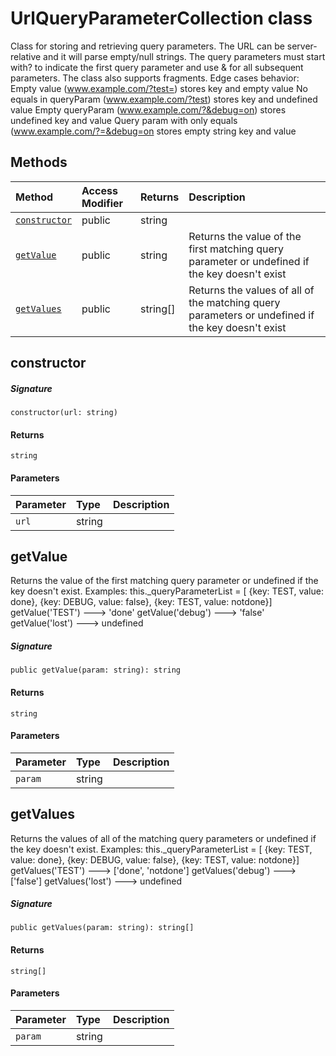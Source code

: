 # UrlQueryParameterCollection class





Class for storing and retrieving query parameters. 
The URL can be server-relative and it will parse empty/null strings. 
The query parameters must start with? to indicate the first query parameter and 
use & for all subsequent parameters. The class also supports fragments. 
Edge cases behavior: 
Empty value (www.example.com/?test=) stores key and empty value 
No equals in queryParam (www.example.com/?test) stores key and undefined value 
Empty queryParam (www.example.com/?&debug=on) stores undefined key and value 
Query param with only equals (www.example.com/?=&debug=on stores empty string key and value






## Methods

| Method	   | Access Modifier | Returns	| Description|
|:-------------|:----|:-------|:-----------|
|[`constructor`](#constructor~3egg9)     | public | string |  |
|[`getValue`](#getvalue~fqka9)     | public | string | Returns the value of the first matching query parameter or undefined if the key doesn't exist |
|[`getValues`](#getvalues~8n0q9)     | public | string[] | Returns the values of all of the matching query parameters or undefined if the key doesn't exist |




## constructor



##### Signature
`constructor(url: string)`

#### Returns
`string`

#### Parameters


| Parameter	   | Type    | Description |
|:-------------|:---------------|:------------|
| `url`    | string |  |


## getValue

Returns the value of the first matching query parameter or undefined if the key doesn't exist. 
Examples: this._queryParameterList = [ 
{key: TEST, value: done}, 
{key: DEBUG, value: false}, 
{key: TEST, value: notdone}] 
getValue('TEST') ---> 'done' 
getValue('debug') ---> 'false' 
getValue('lost') ---> undefined

##### Signature
`public getValue(param: string): string`

#### Returns
`string`

#### Parameters


| Parameter	   | Type    | Description |
|:-------------|:---------------|:------------|
| `param`    | string |  |


## getValues

Returns the values of all of the matching query parameters or undefined if the key doesn't exist. 
Examples: this._queryParameterList = [ 
{key: TEST, value: done}, 
{key: DEBUG, value: false}, 
{key: TEST, value: notdone}] 
getValues('TEST') ---> ['done', 'notdone'] 
getValues('debug') ---> ['false'] 
getValues('lost') ---> undefined

##### Signature
`public getValues(param: string): string[]`

#### Returns
`string[]`

#### Parameters


| Parameter	   | Type    | Description |
|:-------------|:---------------|:------------|
| `param`    | string |  |

